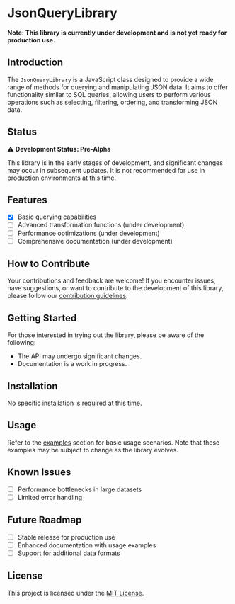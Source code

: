 # JsonQueryLibrary

**Note: This library is currently under development and is not yet ready for production use.**

## Introduction

The `JsonQueryLibrary` is a JavaScript class designed to provide a wide range of methods for querying and manipulating JSON data. It aims to offer functionality similar to SQL queries, allowing users to perform various operations such as selecting, filtering, ordering, and transforming JSON data.

## Status

⚠️ **Development Status: Pre-Alpha**

This library is in the early stages of development, and significant changes may occur in subsequent updates. It is not recommended for use in production environments at this time.

## Features

- [x] Basic querying capabilities
- [ ] Advanced transformation functions (under development)
- [ ] Performance optimizations (under development)
- [ ] Comprehensive documentation (under development)

## How to Contribute

Your contributions and feedback are welcome! If you encounter issues, have suggestions, or want to contribute to the development of this library, please follow our [contribution guidelines](CONTRIBUTING.md).

## Getting Started

For those interested in trying out the library, please be aware of the following:

- The API may undergo significant changes.
- Documentation is a work in progress.

## Installation

No specific installation is required at this time.

## Usage

Refer to the [examples](#examples) section for basic usage scenarios. Note that these examples may be subject to change as the library evolves.

## Known Issues

- [ ] Performance bottlenecks in large datasets
- [ ] Limited error handling

## Future Roadmap

- [ ] Stable release for production use
- [ ] Enhanced documentation with usage examples
- [ ] Support for additional data formats

## License

This project is licensed under the [MIT License](LICENSE).
